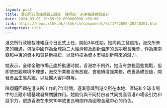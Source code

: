 ```yaml
---
layout: post
title: 港交所行政總裁首日履新　陳翊庭：未來機遇挑戰並存
date: 2024-03-01 19:39:02.000000000 +08:00
link: https://news.rthk.hk/rthk/ch/component/k2/1742686-20240301.htm
categories: rthk
---
```


港交所行政總裁陳翊庭今日正式上任，開始3年任期。她向員工發信指，港交所未來的機遇，包括中國作為全球第二大經濟體及創新溫床的長期增長機會、作為東南亞和中東的資本和貿易新樞紐，以及科技為資本市場創新帶來的潛力。

她表示，全球金融市場正處於動盪時期，香港亦不例外，她沒有忽視這些挑戰，但即使宏觀環境不理想，港交所業務沒有放緩，會繼續增強業務，改善基礎設施，開發產品生態系統，以及擴大客戶群等。

陳翊庭回顧在港交所工作的7年時間，逐漸意識到港交所在本地、區域和全球市場中的金融市場基建發揮關鍵作用。她期待與不同持份者共同提高香港市場吸引力和競爭力，塑造香港在未來10年或更長時間作為國際金融中心的角色。
